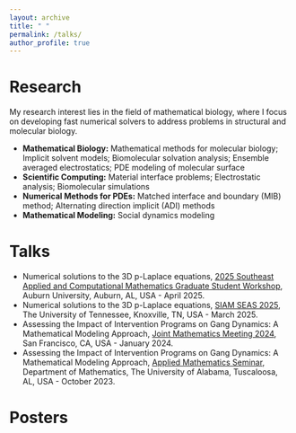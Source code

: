 ```yaml
---
layout: archive
title: " "
permalink: /talks/
author_profile: true
---
```

Research
======
My research interest lies in the field of mathematical biology, where I focus on developing fast numerical solvers to address problems in structural and molecular biology. 
* **Mathematical Biology:** Mathematical methods for molecular biology; Implicit solvent models; Biomolecular solvation analysis; Ensemble averaged electrostatics; PDE modeling of molecular surface
* **Scientific Computing:**  Material interface problems; Electrostatic analysis; Biomolecular simulations
* **Numerical Methods for PDEs:** Matched interface and boundary (MIB) method; Alternating direction implicit (ADI) methods
* **Mathematical Modeling:** Social dynamics modeling



Talks
======
* Numerical solutions to the 3D p-Laplace equations, [2025 Southeast Applied and Computational Mathematics Graduate Student Workshop](https://webhome.auburn.edu/~tzh0059/2025ACMworkshop.html), Auburn University, Auburn, AL, USA - April 2025.
* Numerical solutions to the 3D p-Laplace equations, [SIAM SEAS 2025](https://math.utk.edu/siam-seas/), The University of Tennessee, Knoxville, TN, USA - March 2025.
* Assessing the Impact of Intervention Programs on Gang Dynamics: A Mathematical Modeling Approach, [Joint Mathematics Meeting 2024](https://meetings.ams.org/math/jmm2024/meetingapp.cgi/Paper/31997), San Francisco, CA, USA - January 2024.
* Assessing the Impact of Intervention Programs on Gang Dynamics: A Mathematical Modeling Approach, [Applied Mathematics Seminar](https://math.ua.edu/conferences/), Department of Mathematics, The University of Alabama, Tuscaloosa, AL, USA - October 2023.

Posters
======
